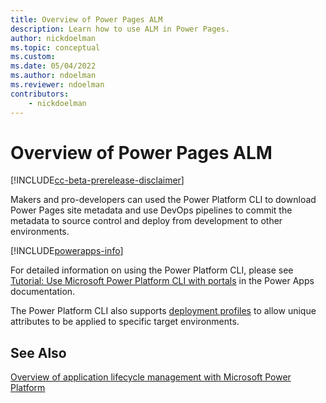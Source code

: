 ```yaml
---
title: Overview of Power Pages ALM
description: Learn how to use ALM in Power Pages.
author: nickdoelman
ms.topic: conceptual
ms.custom: 
ms.date: 05/04/2022
ms.author: ndoelman
ms.reviewer: ndoelman
contributors:
    - nickdoelman
---
```


# Overview of Power Pages ALM

[!INCLUDE[cc-beta-prerelease-disclaimer](../includes/cc-beta-prerelease-disclaimer.md)]

Makers and pro-developers can used the Power Platform CLI to download Power Pages site metadata and use DevOps pipelines to commit the metadata to source control and deploy from development to other environments.

[!INCLUDE[powerapps-info](../includes/cc-powerapps-info.md)]

For detailed information on using the Power Platform CLI, please see [Tutorial: Use Microsoft Power Platform CLI with portals](/power-apps/maker/portals/power-apps-cli-tutorial) in the Power Apps documentation.

The Power Platform CLI also supports [deployment profiles](/power-apps/maker/portals/power-apps-cli-tutorial#upload-the-changes-using-deployment-profile) to allow unique attributes to be applied to specific target environments.

## See Also
[Overview of application lifecycle management with Microsoft Power Platform](/power-platform/alm/overview-alm)